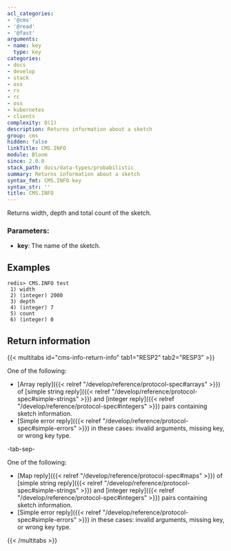 ```yaml
---
acl_categories:
- '@cms'
- '@read'
- '@fast'
arguments:
- name: key
  type: key
categories:
- docs
- develop
- stack
- oss
- rs
- rc
- oss
- kubernetes
- clients
complexity: O(1)
description: Returns information about a sketch
group: cms
hidden: false
linkTitle: CMS.INFO
module: Bloom
since: 2.0.0
stack_path: docs/data-types/probabilistic
summary: Returns information about a sketch
syntax_fmt: CMS.INFO key
syntax_str: ''
title: CMS.INFO
---
```

Returns width, depth and total count of the sketch.

### Parameters:

* **key**: The name of the sketch.

## Examples

```
redis> CMS.INFO test
 1) width
 2) (integer) 2000
 3) depth
 4) (integer) 7
 5) count
 6) (integer) 0
```

## Return information

{{< multitabs id="cms-info-return-info" 
    tab1="RESP2" 
    tab2="RESP3" >}}

One of the following:

* [Array reply]({{< relref "/develop/reference/protocol-spec#arrays" >}}) of [simple string reply]({{< relref "/develop/reference/protocol-spec#simple-strings" >}}) and [integer reply]({{< relref "/develop/reference/protocol-spec#integers" >}}) pairs containing sketch information.
* [Simple error reply]({{< relref "/develop/reference/protocol-spec#simple-errors" >}}) in these cases: invalid arguments, missing key, or wrong key type.

-tab-sep-

One of the following:

* [Map reply]({{< relref "/develop/reference/protocol-spec#maps" >}}) of [simple string reply]({{< relref "/develop/reference/protocol-spec#simple-strings" >}}) and [integer reply]({{< relref "/develop/reference/protocol-spec#integers" >}}) pairs containing sketch information.
* [Simple error reply]({{< relref "/develop/reference/protocol-spec#simple-errors" >}}) in these cases: invalid arguments, missing key, or wrong key type.

{{< /multitabs >}}